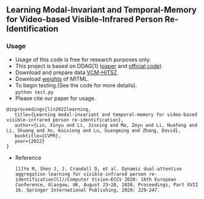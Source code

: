 ## Learning Modal-Invariant and Temporal-Memory for Video-based Visible-Infrared Person Re-Identification

### Usage
- Usage of this code is free for research purposes only. 
- This project is based on DDAG[1] ([paper](http://www.ecva.net/papers/eccv_2020/papers_ECCV/papers/123620222.pdf) and [official code](https://github.com/mangye16/DDAG)).
- Download and prepare data [VCM-HITSZ](https://github.com/VCM-project233/VCM-HITSZ-data).
- Download [weights](https://github.com/VCM-project233/VCM-HITSZ-data) of MITML.
- To begin testing.(See the code for more details).  
		```
		python test.py
		```
 - Please cite our paper for usage.
 ```
 @inproceedings{lin2022learning,
	title={Learning modal-invariant and temporal-memory for video-based visible-infrared person re-identification},
	author={Lin, Xinyu and Li, Jinxing and Ma, Zeyu and Li, Huafeng and Li, Shuang and Xu, Kaixiong and Lu, Guangming and Zhang, David},
	booktitle={CVPR},
	year={2022}
}
 ```

- Reference
	```
	[1]Ye M, Shen J, J. Crandall D, et al. Dynamic dual-attentive aggregation learning for visible-infrared person re-identification[C]//Computer Vision–ECCV 2020: 16th European Conference, Glasgow, UK, August 23–28, 2020, Proceedings, Part XVII 16. Springer International Publishing, 2020: 229-247.
	```
